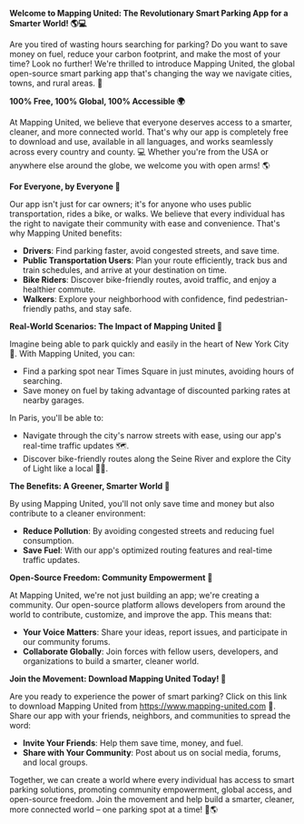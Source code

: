 **Welcome to Mapping United: The Revolutionary Smart Parking App for a Smarter World! 🌎💻**

Are you tired of wasting hours searching for parking? Do you want to save money on fuel, reduce your carbon footprint, and make the most of your time? Look no further! We're thrilled to introduce Mapping United, the global open-source smart parking app that's changing the way we navigate cities, towns, and rural areas. 🌆

**100% Free, 100% Global, 100% Accessible 🌍**

At Mapping United, we believe that everyone deserves access to a smarter, cleaner, and more connected world. That's why our app is completely free to download and use, available in all languages, and works seamlessly across every country and county. 💻 Whether you're from the USA or anywhere else around the globe, we welcome you with open arms! 🌎

**For Everyone, by Everyone 🤝**

Our app isn't just for car owners; it's for anyone who uses public transportation, rides a bike, or walks. We believe that every individual has the right to navigate their community with ease and convenience. That's why Mapping United benefits:

* **Drivers**: Find parking faster, avoid congested streets, and save time.
* **Public Transportation Users**: Plan your route efficiently, track bus and train schedules, and arrive at your destination on time.
* **Bike Riders**: Discover bike-friendly routes, avoid traffic, and enjoy a healthier commute.
* **Walkers**: Explore your neighborhood with confidence, find pedestrian-friendly paths, and stay safe.

**Real-World Scenarios: The Impact of Mapping United 🌟**

Imagine being able to park quickly and easily in the heart of New York City 🗽️. With Mapping United, you can:

* Find a parking spot near Times Square in just minutes, avoiding hours of searching.
* Save money on fuel by taking advantage of discounted parking rates at nearby garages.

In Paris, you'll be able to:

* Navigate through the city's narrow streets with ease, using our app's real-time traffic updates 🗺️.
* Discover bike-friendly routes along the Seine River and explore the City of Light like a local 🚴‍♀️.

**The Benefits: A Greener, Smarter World 🌿**

By using Mapping United, you'll not only save time and money but also contribute to a cleaner environment:

* **Reduce Pollution**: By avoiding congested streets and reducing fuel consumption.
* **Save Fuel**: With our app's optimized routing features and real-time traffic updates.

**Open-Source Freedom: Community Empowerment 🌈**

At Mapping United, we're not just building an app; we're creating a community. Our open-source platform allows developers from around the world to contribute, customize, and improve the app. This means that:

* **Your Voice Matters**: Share your ideas, report issues, and participate in our community forums.
* **Collaborate Globally**: Join forces with fellow users, developers, and organizations to build a smarter, cleaner world.

**Join the Movement: Download Mapping United Today! 🚀**

Are you ready to experience the power of smart parking? Click on this link to download Mapping United from https://www.mapping-united.com 📲. Share our app with your friends, neighbors, and communities to spread the word:

* **Invite Your Friends**: Help them save time, money, and fuel.
* **Share with Your Community**: Post about us on social media, forums, and local groups.

Together, we can create a world where every individual has access to smart parking solutions, promoting community empowerment, global access, and open-source freedom. Join the movement and help build a smarter, cleaner, more connected world – one parking spot at a time! 💪🌎